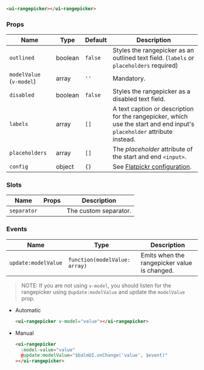 ```html
<ui-rangepicker></ui-rangepicker>
```

### Props

| Name                     | Type    | Default | Description                                                                                                             |
| ------------------------ | ------- | ------- | ----------------------------------------------------------------------------------------------------------------------- |
| `outlined`               | boolean | `false` | Styles the rangepicker as an outlined text field. (`labels` or `placeholders` required)                                 |
| `modelValue` (`v-model`) | array   | `''`    | Mandatory.                                                                                                              |
| `disabled`               | boolean | `false` | Styles the rangepicker as a disabled text field.                                                                        |
| `labels`                 | array   | `[]`    | A text caption or description for the rangepicker, which use the start and end input's `placeholder` attribute instead. |
| `placeholders`           | array   | `[]`    | The _placeholder_ attribute of the start and end `<input>`.                                                             |
| `config`                 | object  | `{}`    | See [Flatpickr configuration](https://flatpickr.js.org/options/).                                                       |

### Slots

| Name        | Props | Description           |
| ----------- | ----- | --------------------- |
| `separator` |       | The custom separator. |

### Events

| Name                | Type                          | Description                                  |
| ------------------- | ----------------------------- | -------------------------------------------- |
| `update:modelValue` | `function(modelValue: array)` | Emits when the rangepicker value is changed. |

> NOTE: If you are not using `v-model`, you should listen for the rangepicker using `@update:modelValue` and update the `modelValue` prop.

- Automatic

  ```html
  <ui-rangepicker v-model="value"></ui-rangepicker>
  ```

- Manual

  ```html
  <ui-rangepicker
    :model-value="value"
    @update:modelValue="$balmUI.onChange('value', $event)"
  ></ui-rangepicker>
  ```
